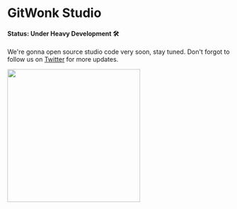 # GitWonk Studio

#### Status: Under Heavy Development 🛠️

We're gonna open source studio code very soon, stay tuned. Don't forgot to follow us on [Twitter](https://twitter.com/getgitwonk) for more updates.

<img src="https://media.giphy.com/media/3ohs7XmlgV1Vg6urPa/giphy.gif" height="300" />
